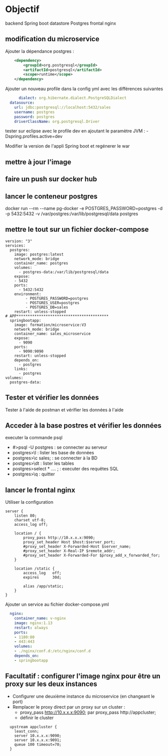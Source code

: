 # Objectif  
backend Spring boot
datastore Postgres
frontal nginx

## modification du microservice
Ajouter la dépendance postgres :
```xml
	<dependency>
		<groupId>org.postgresql</groupId>
		<artifactId>postgresql</artifactId>
		<scope>runtime</scope>
	</dependency>
```
Ajouter un nouveau profile dans la config yml avec les différences suivantes
```yaml
      dialect: org.hibernate.dialect.PostgreSQLDialect
  datasource:
    url: jdbc:postgresql://localhost:5432/sales
    username: postgres
    password: postgres
    driverClassName: org.postgresql.Driver
```

tester sur eclipse avec le profile dev en ajoutant le paramètre JVM :
-Dspring.profiles.active=dev

Modifier la version de l'appli Spring boot et regénerer le war 

## mettre à jour l'image

## faire un push sur docker hub

## lancer le conteneur postgres
docker run --rm   --name pg-docker -e POSTGRES_PASSWORD=postgres -d -p 5432:5432 -v /var/postgres:/var/lib/postgresql/data  postgres

## mettre le tout sur un fichier docker-compose
```
version: "3"
services:
  postgres:
    image: postgres:latest
    network_mode: bridge
    container_name: postgres
    volumes:
      - postgres-data:/var/lib/postgresql/data
    expose:
    - 5432
    ports:
      - 5432:5432
    environment:
         - POSTGRES_PASSWORD=postgres
         - POSTGRES_USER=postgres
         - POSTGRES_DB=sales
    restart: unless-stopped
# APP*****************************************
  springbootapp:
    image: formation/microservice:V3
    network_mode: bridge
    container_name: sales_microservice
    expose:
      - 9090
    ports:
      - 9090:9090
    restart: unless-stopped
    depends_on:
      - postgres
    links:
      - postgres
volumes:
  postgres-data:
```
## Tester et vérifier les données
Tester à l'aide de postman et vérifier les données à l'aide 

## Acceder à la base postres et vérifier les données
executer la commande psql 
* #>psql -U postgres : se connecter au serveur
* postgres>\l : lister les base de données
* postgres>\c sales; : se connecter à la BD
* postgres>\dt : lister les tables 
* postgres>select * .... ; : executer des requêtes SQL
* postgres>\q : quitter

## lancer le frontal nginx 

Utiliser la configuration 
```
server {
    listen 80;
    charset utf-8;
    access_log off;

    location / {
        proxy_pass http://10.x.x.x:9090;
        proxy_set_header Host $host:$server_port;
        #proxy_set_header X-Forwarded-Host $server_name;
        #proxy_set_header X-Real-IP $remote_addr;
        #proxy_set_header X-Forwarded-For $proxy_add_x_forwarded_for;
    }

    location /static {
        access_log   off;
        expires      30d;

        alias /app/static;
    }
}
```

Ajouter un service au fichier docker-compose.yml

```yaml
  nginx:
    container_name: v-nginx
    image: nginx:1.13
    restart: always
    ports:
    - 1180:80
    - 443:443
    volumes:
    - ./nginx/conf.d:/etc/nginx/conf.d
    depends_on:
    - springbootapp
```
## Facultatif : configurer l'image nginx pour être un proxy  sur les deux instances
* Configurer une deuxième instance du microservice (en changeant le port)
* Remplacer le proxy direct par un proxy sur un cluster :
  - proxy_pass  http://10.x.x.x:9090; par proxy_pass http://appcluster;
  - définir le cluster 
```  
  upstream appcluster {
    least_conn;
    server 10.x.x.x:9090;
    server 10.x.x.x:9091;
    queue 100 timeout=70;
  }
```   